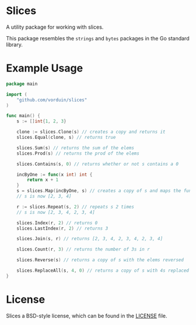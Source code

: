 # Slices
A utility package for working with slices.

This package resembles the `strings` and `bytes` packages in the Go standard library.

# Example Usage

```go
package main

import (
	"github.com/vorduin/slices"
)

func main() {
	s := []int{1, 2, 3}

	clone := slices.Clone(s) // creates a copy and returns it
	slices.Equal(clone, s) // returns true

	slices.Sum(s) // returns the sum of the elems
	slices.Prod(s) // returns the prod of the elems

	slices.Contains(s, 0) // returns whether or not s contains a 0

	incByOne := func(x int) int {
		return x + 1
	}
	s = slices.Map(incByOne, s) // creates a copy of s and maps the function on it
	// s is now [2, 3, 4]

	r := slices.Repeat(s, 2) // repeats s 2 times
	// s is now [2, 3, 4, 2, 3, 4]

	slices.Index(r, 2) // returns 0
	slices.LastIndex(r, 2) // returns 3

	slices.Join(s, r) // returns [2, 3, 4, 2, 3, 4, 2, 3, 4]

	slices.Count(r, 3) // returns the number of 3s in r

	slices.Reverse(s) // returns a copy of s with the elems reversed

	slices.ReplaceAll(s, 4, 0) // returns a copy of s with 4s replaced by 0s
}
```

# License

Slices a BSD-style license, which can be found in the [LICENSE](https://github.com/vorduin/slices/blob/main/LICENSE) file.
